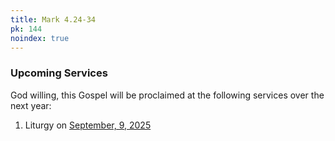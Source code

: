 ```yaml
---
title: Mark 4.24-34
pk: 144
noindex: true
---
```


### Upcoming Services

God willing, this Gospel will be proclaimed at the following services over the next year:


1. Liturgy on [September,  9, 2025](https://orthocal.info/readings/gregorian/2025/09/09/)
